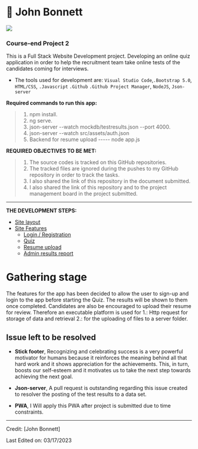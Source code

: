 # 🤵 John Bonnett

<p align="center">

![](https://camo.githubusercontent.com/992babdffd8c74a1502de375fbdf7e4d54773242/68747470733a2f2f6d656469612e67697068792e636f6d2f6d656469612f53576f536b4e36447854737a71494b4571762f67697068792e676966)

### Course-end Project 2

This is a Full Stack Website Development project. Developing an online quiz application in order to help the recruitment team take online tests of the candidates coming for interviews.

- The tools used for development are: ```Visual Studio Code```,```.Bootstrap 5.0```, ```HTML/CSS```, ```.Javascript``` ```.Github``` ```.Github Project Manager```, ```NodeJS```, ```Json-server```

**Required commands to run this app:**

  > 1. npm install.
  > 2. ng serve.
  > 3. json-server --watch mockdb/testresults.json  --port 4000.
  > 4. json-server --watch src/assets/auth.json
  > 5. Backend for resume upload -----  node app.js

**REQUIRED OBJECTIVES TO BE MET:**

  > 1. The source codes is tracked on this GitHub repositories.
  > 2. The tracked files are ignored during the pushes to my GitHub repository in order to track the tasks.
  > 3. I also shared the link of this repository in the document submitted.
  > 4. I also shared the link of this repository and to the project management board in the project  submitted.

---

**THE DEVELOPMENT STEPS:**

- [Site layout](#markdown)
- [Site Features](#markdown-syntax-extensions)
  - [Login / Registration](#markdown-extended-mde)
  - [Quiz](#markdown-extended-mde)
  - [Resume upload](#multimarkdown-mmd)
  - [Admin results report](#markdown-extended-mde)

# Gathering stage

 The features for the app has been decided to allow the user to sign-up and login to the app before starting the Quiz. The results will be shown to them once completed. Candidates are also be encouraged to upload their resume for review. Therefore an executable platform is used for 1.: Http request for storage of data and retrieval 2.: for the uploading of files to a server folder.

## Issue left to be resolved

- **Stick footer**, Recognizing and celebrating success is a very powerful motivator for humans because it reinforces
   the meaning behind all that hard work and it shows appreciation for
   the achievements. This, in turn, boosts our self-esteem and it
   motivates us to take the next step towards achieving the next goal.

- **Json-server**, A pull request is outstanding regarding this issue created to resolver the posting of the test results to a data set.<!--START_SECTION:waka-->

- **PWA**, I Will apply this PWA after project is submitted due to time constraints.

---

Credit: [John Bonnett]

Last Edited on: 03/17/2023
